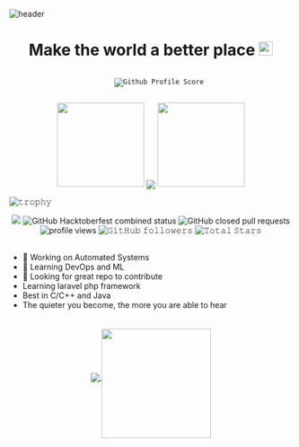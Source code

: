 ![header](https://github.com/JayantGoel001/JayantGoel001/raw/master/WEBP/footer.webp)
<h1 align="center">
  Make the world a better place
  <a target="_blank">
    <img src="https://github.com/JayantGoel001/JayantGoel001/blob/master/GIF/Earth.gif" width="25px" style="max-width:100%;">
  </a>
</h1>

<p align="center">
  <code>
    <img src="https://gitwar.herokuapp.com/badge?username=slypy&style=for-the-badge&color=yellow&label=GITWAR+PROFILE+SCORE" alt="𝙶𝚒𝚝𝚑𝚞𝚋 𝙿𝚛𝚘𝚏𝚒𝚕𝚎 𝚂𝚌𝚘𝚛𝚎">
  </code>
</p>

<p align="center">
  <a>
    <img height="150" width="155" src="https://github.com/JayantGoel001/JayantGoel001/raw/master/WEBP/left.webp">
    <img align="center" src="http://github-readme-streak-stats.herokuapp.com?user=slypy&theme=dark&ring=DDAD44&fire=DDAD44&border=DDC78F&background=121212"/>
    <img height="150" width="155" src="https://github.com/JayantGoel001/JayantGoel001/raw/master/WEBP/right.webp">
  </a>
</p>

<!-- [![test](https://github-profile-trophy.vercel.app/?username=slyg3nius&theme=darkhub&no-frame=true&margin-w=15&margin-h=15&column=8&no-bg=true)](https://github.com/slyg3nius?tab=repositories) -->

<!-- [![𝚝𝚛𝚘𝚙𝚑𝚢](https://github-profile-trophy.vercel.app/?username=slypy&column=8&margin-w=15&margin-h=15&no-bg=true&no-frame=true&theme=juicyfresh)](https://github.com/slyg3nius) -->
![𝚝𝚛𝚘𝚙𝚑𝚢](https://github-profile-trophy.vercel.app/?username=slypy&column=9&margin-w=15&margin-h=15&no-bg=true&no-frame=true&theme=juicyfresh)

<p align="center">
  <a href="https://www.codacy.com/gh/son0fanton/Tacular-bot/dashboard?utm_source=github.com&amp;utm_medium=referral&amp;utm_content=slypy/Tacular-bot&amp;utm_campaign=Badge_Grade"><img src="https://app.codacy.com/project/badge/Grade/361bc187bb2249e6bc68193b34bcfb09"/></a>
  <img alt="GitHub Hacktoberfest combined status" src="https://img.shields.io/github/hacktoberfest/2020/slypy/automated-payroll">
  <img alt="GitHub closed pull requests" src="https://img.shields.io/github/issues-pr-closed/slypy/Progme">
  <img alt = "profile views" src="https://komarev.com/ghpvc/?username=slypy&style=flat&color=brightgreen">   
  <img alt="𝙶𝚒𝚝𝙷𝚞𝚋 𝚏𝚘𝚕𝚕𝚘𝚠𝚎𝚛𝚜" src="https://img.shields.io/github/followers/slypy?label=Followers&style=social">
  <img src="https://img.shields.io/github/stars/slypy?label=Stars" alt="𝚃𝚘𝚝𝚊𝚕 𝚂𝚝𝚊𝚛𝚜">
</p>

##

- 🔭 Working on Automated Systems
- 🌱 Learning DevOps and ML
- 🤔 Looking for great repo to contribute
- Learning laravel php framework
- Best in C/C++ and Java
- The quieter you become, the more you are able to hear

<p align="center">
  <a href="https://github.com/slypy">
    <img align="center" src="https://github-readme-stats.vercel.app/api?username=slypy&show_icons=true&hide_border=false&title_color=0088DD&amp&icon_color=FFFFFF&amp&text_color=FFFFFF&amp&bg_color=0d1117&count_private=true&include_all_commits=true"/>
  </a>
  <a href="https://github.com/slypy">
    <img align="center" style="margin-top: 20px" height="195px" src="https://github-readme-stats.vercel.app/api/top-langs/?username=slypy&text_color=FFFFFF&bg_color=0d1117&title_color=0088DD&langs_count=15&layout=compact&hide_border=false" />
  </a>
</p>

